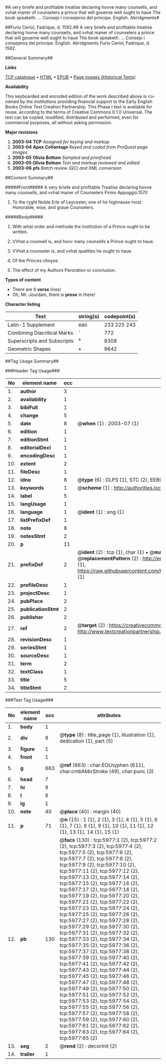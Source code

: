 #A very briefe and profitable treatise declaring hovve many counsells, and vvhat maner of counselers a prince that will gouerne well ought to haue The book speaketh. ... Consejo i consejeros del principe. English. Abridgments#

##Furio Ceriol, Fadrique, d. 1592.##
A very briefe and profitable treatise declaring hovve many counsells, and vvhat maner of counselers a prince that will gouerne well ought to haue The book speaketh. ...
Consejo i consejeros del principe. English. Abridgments
Furio Ceriol, Fadrique, d. 1592.

##General Summary##

**Links**

[TCP catalogue](http://www.ota.ox.ac.uk/tcp/)  • 
[HTML](http://tei.it.ox.ac.uk/tcp/Texts-HTML/free/A01/A01365.html)  • 
[EPUB](http://tei.it.ox.ac.uk/tcp/Texts-EPUB/free/A01/A01365.epub) • 
[Page images (Historical Texts)](https://data.historicaltexts.jisc.ac.uk/view?pubId=eebo-99841396e&pageId=eebo-99841396e-5977-1)

**Availability**

This keyboarded and encoded edition of the
	       work described above is co-owned by the institutions
	       providing financial support to the Early English Books
	       Online Text Creation Partnership. This Phase I text is
	       available for reuse, according to the terms of Creative
	       Commons 0 1.0 Universal. The text can be copied,
	       modified, distributed and performed, even for
	       commercial purposes, all without asking permission.

**Major revisions**

1. __2003-04__ __TCP__ *Assigned for keying and markup*
1. __2003-04__ __Apex CoVantage__ *Keyed and coded from ProQuest page images*
1. __2003-05__ __Olivia Bottum__ *Sampled and proofread*
1. __2003-05__ __Olivia Bottum__ *Text and markup reviewed and edited*
1. __2003-06__ __pfs__ *Batch review (QC) and XML conversion*

##Content Summary##

#####Front#####
A very briefe and profitable Treatise declaring hovve many counsells, and vvhat maner of Counselers Firmo Appoggio.1570
1. To the ryght Noble Erle of Leycester, one of hir highnesse most Honorable, wise, and graue Counselers.

#####Body#####

1. With what order and methode the Institution of a Prince ought to be written.

1. VVhat a counsell is, and hovv many counsells a Prince ought to haue.

1. VVhat a counseler is, and vvhat qualities he ought to haue.

1. Of the Princes choyse.

1. The effect of my Authors Peroration or conclusion.

**Types of content**

  * There are 6 **verse** lines!
  * Oh, Mr. Jourdain, there is **prose** in there!

**Character listing**


|Text|string(s)|codepoint(s)|
|---|---|---|
|Latin-1 Supplement|éáó|233 225 243|
|Combining             Diacritical Marks|̄|772|
|Superscripts             and Subscripts|⁴|8308|
|Geometric Shapes|▪|9642|

##Tag Usage Summary##

###Header Tag Usage###

|No|element name|occ|attributes|
|---|---|---|---|
|1.|__author__|3||
|2.|__availability__|1||
|3.|__biblFull__|1||
|4.|__change__|5||
|5.|__date__|8| @__when__ (1) : 2003-07 (1)|
|6.|__edition__|1||
|7.|__editionStmt__|1||
|8.|__editorialDecl__|1||
|9.|__encodingDesc__|1||
|10.|__extent__|2||
|11.|__fileDesc__|1||
|12.|__idno__|6| @__type__ (6) : DLPS (1), STC (2), EEBO-CITATION (1), PROQUEST (1), VID (1)|
|13.|__keywords__|1| @__scheme__ (1) : http://authorities.loc.gov/ (1)|
|14.|__label__|5||
|15.|__langUsage__|1||
|16.|__language__|1| @__ident__ (1) : eng (1)|
|17.|__listPrefixDef__|1||
|18.|__note__|8||
|19.|__notesStmt__|2||
|20.|__p__|11||
|21.|__prefixDef__|2| @__ident__ (2) : tcp (1), char (1)  •  @__matchPattern__ (2) : ([0-9\-]+):([0-9IVX]+) (1), (.+) (1)  •  @__replacementPattern__ (2) : http://eebo.chadwyck.com/downloadtiff?vid=$1&page=$2 (1), https://raw.githubusercontent.com/textcreationpartnership/Texts/master/tcpchars.xml#$1 (1)|
|22.|__profileDesc__|1||
|23.|__projectDesc__|1||
|24.|__pubPlace__|2||
|25.|__publicationStmt__|2||
|26.|__publisher__|2||
|27.|__ref__|2| @__target__ (2) : https://creativecommons.org/publicdomain/zero/1.0/ (1), http://www.textcreationpartnership.org/docs/. (1)|
|28.|__revisionDesc__|1||
|29.|__seriesStmt__|1||
|30.|__sourceDesc__|1||
|31.|__term__|2||
|32.|__textClass__|1||
|33.|__title__|5||
|34.|__titleStmt__|2||


###Text Tag Usage###

|No|element name|occ|attributes|
|---|---|---|---|
|1.|__body__|1||
|2.|__div__|8| @__type__ (8) : title_page (1), illustration (1), dedication (1), part (5)|
|3.|__figure__|1||
|4.|__front__|1||
|5.|__g__|663| @__ref__ (663) : char:EOLhyphen (611), char:cmbAbbrStroke (49), char:punc (3)|
|6.|__head__|7||
|7.|__hi__|9||
|8.|__l__|6||
|9.|__lg__|1||
|10.|__note__|40| @__place__ (40) : margin (40)|
|11.|__p__|71| @__n__ (15) : 1 (1), 2 (1), 3 (1), 4 (1), 5 (1), 6 (1), 7 (1), 8 (1), 9 (1), 10 (1), 11 (1), 12 (1), 13 (1), 14 (1), 15 (1)|
|12.|__pb__|130| @__facs__ (130) : tcp:5977:1 (2), tcp:5977:2 (2), tcp:5977:3 (2), tcp:5977:4 (2), tcp:5977:5 (2), tcp:5977:6 (2), tcp:5977:7 (2), tcp:5977:8 (2), tcp:5977:9 (2), tcp:5977:10 (2), tcp:5977:11 (2), tcp:5977:12 (2), tcp:5977:13 (2), tcp:5977:14 (2), tcp:5977:15 (2), tcp:5977:16 (2), tcp:5977:17 (2), tcp:5977:18 (2), tcp:5977:19 (2), tcp:5977:20 (2), tcp:5977:21 (2), tcp:5977:22 (2), tcp:5977:23 (2), tcp:5977:24 (2), tcp:5977:25 (2), tcp:5977:26 (2), tcp:5977:27 (2), tcp:5977:28 (2), tcp:5977:29 (2), tcp:5977:30 (2), tcp:5977:31 (2), tcp:5977:32 (2), tcp:5977:33 (2), tcp:5977:34 (2), tcp:5977:35 (2), tcp:5977:36 (2), tcp:5977:37 (2), tcp:5977:38 (2), tcp:5977:39 (2), tcp:5977:40 (2), tcp:5977:41 (2), tcp:5977:42 (2), tcp:5977:43 (2), tcp:5977:44 (2), tcp:5977:45 (2), tcp:5977:46 (2), tcp:5977:47 (2), tcp:5977:48 (2), tcp:5977:49 (2), tcp:5977:50 (2), tcp:5977:51 (2), tcp:5977:52 (2), tcp:5977:53 (2), tcp:5977:54 (2), tcp:5977:55 (2), tcp:5977:56 (2), tcp:5977:57 (2), tcp:5977:58 (2), tcp:5977:59 (2), tcp:5977:60 (2), tcp:5977:61 (2), tcp:5977:62 (2), tcp:5977:63 (2), tcp:5977:64 (2), tcp:5977:65 (2)|
|13.|__seg__|2| @__rend__ (2) : decorInit (2)|
|14.|__trailer__|1||
